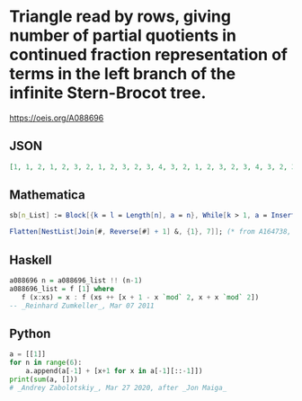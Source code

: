 # Triangle read by rows, giving number of partial quotients in continued fraction representation of terms in the left branch of the infinite Stern\-Brocot tree\.
https://oeis.org/A088696
## JSON
```JSON
[1, 1, 2, 1, 2, 3, 2, 1, 2, 3, 2, 3, 4, 3, 2, 1, 2, 3, 2, 3, 4, 3, 2, 3, 4, 5, 4, 3, 4, 3, 2, 1, 2, 3, 2, 3, 4, 3, 2, 3, 4, 5, 4, 3, 4, 3, 2, 3, 4, 5, 4, 5, 6, 5, 4, 3, 4, 5, 4, 3, 4, 3, 2, 1, 2, 3, 2, 3, 4, 3, 2, 3, 4, 5, 4, 3, 4, 3, 2, 3, 4, 5, 4, 5, 6, 5, 4, 3, 4, 5, 4, 3, 4, 3, 2, 3, 4, 5, 4, 5, 6, 5, 4, 5, 6]
```
## Mathematica
```Mathematica
sb[n_List] := Block[{k = l = Length[n], a = n}, While[k > 1, a = Insert[ a, (Numerator[ a[[k]]] + Numerator[ a[[k - 1]]]) / (Denominator[ a[[k]]] + Denominator[ a[[k - 1]]]), k]; k-- ]; a]; sbn[n_] := Complement[ Nest[ sb, {0, 1}, n], Nest[ sb, {0, 1}, n - 1]]; f[n_] := Length /@ (ContinuedFraction /@ sbn[n]) - 1; Flatten[ Table[ f[n], {n, 7}]] (* _Robert G. Wilson v_, Jun 09 2004 *)
```
```Mathematica
Flatten[NestList[Join[#, Reverse[#] + 1] &, {1}, 7]]; (* from A164738, _Jon Maiga_, Sep 26 2019 *)
```
## Haskell
```Haskell
a088696 n = a088696_list !! (n-1)
a088696_list = f [1] where
   f (x:xs) = x : f (xs ++ [x + 1 - x `mod` 2, x + x `mod` 2])
-- _Reinhard Zumkeller_, Mar 07 2011
```
## Python
```Python
a = [[1]]
for n in range(6):
    a.append(a[-1] + [x+1 for x in a[-1][::-1]])
print(sum(a, []))
# _Andrey Zabolotskiy_, Mar 27 2020, after _Jon Maiga_
```
